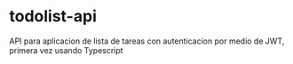 # todolist-api
API para aplicacion de lista de tareas con autenticacion por medio de JWT, primera vez usando Typescript

